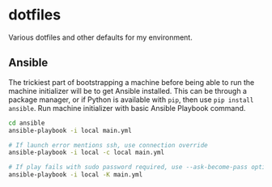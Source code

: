 # dotfiles
Various dotfiles and other defaults for my environment.


## Ansible

The trickiest part of bootstrapping a machine before being able to run the
machine initializer will be to get Ansible installed. This can be through a
package manager, or if Python is available with `pip`, then use `pip install
ansible`. Run machine initializer with basic Ansible Playbook command.

```bash
cd ansible
ansible-playbook -i local main.yml

# If launch error mentions ssh, use connection override
ansible-playbook -i local -c local main.yml

# If play fails with sudo password required, use --ask-become-pass option
ansible-playbook -i local -K main.yml
```
